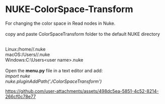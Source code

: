 # NUKE-ColorSpace-Transform
For changing the color space in Read nodes in Nuke.<br /><br />
copy and paste ColorSpaceTransform folder to the default NUKE directory<br /><br />

Linux:/home/<user name>/.nuke <br />
macOS:/Users/<user name>/.nuke<br />
Windows:C:\Users\<user name>\.nuke<br /><br />
Open the **menu.py** file in a text editor and add:<br /> 
*import nuke<br />
nuke.pluginAddPath('./ColorSpaceTransform')*


https://github.com/user-attachments/assets/498dc5ea-5851-4c52-8214-266cf0c78e77

